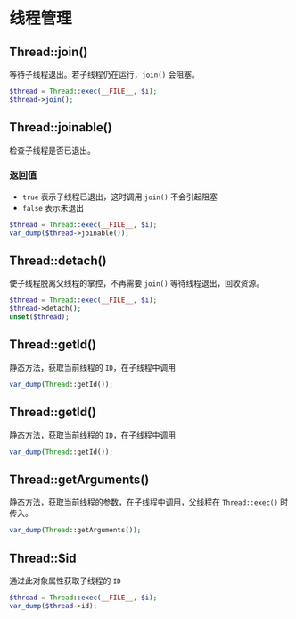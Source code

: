 # 线程管理

## Thread::join()

等待子线程退出。若子线程仍在运行，`join()` 会阻塞。

```php
$thread = Thread::exec(__FILE__, $i);
$thread->join();
```

## Thread::joinable()

检查子线程是否已退出。

### 返回值
- `true` 表示子线程已退出，这时调用 `join()` 不会引起阻塞
- `false` 表示未退出

```php
$thread = Thread::exec(__FILE__, $i);
var_dump($thread->joinable());
```

## Thread::detach()

使子线程脱离父线程的掌控，不再需要 `join()` 等待线程退出，回收资源。

```php
$thread = Thread::exec(__FILE__, $i);
$thread->detach();
unset($thread);
```

## Thread::getId()

静态方法，获取当前线程的 `ID`，在子线程中调用

```php
var_dump(Thread::getId());
```

## Thread::getId()

静态方法，获取当前线程的 `ID`，在子线程中调用

```php
var_dump(Thread::getId());
```

## Thread::getArguments()

静态方法，获取当前线程的参数，在子线程中调用，父线程在 `Thread::exec()` 时传入。

```php
var_dump(Thread::getArguments());
```

## Thread::$id

通过此对象属性获取子线程的 `ID`

```php
$thread = Thread::exec(__FILE__, $i);
var_dump($thread->id);
```
